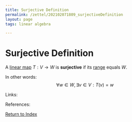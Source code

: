```yaml
---
title: Surjective Definition
permalink: /zettel/202102071809_surjectiveDefinition
layout: page
tags: linear algebra

---
```

# Surjective Definition

A [linear map](202102071416_linearMapDefinition) $T : V \rightarrow W$ is **surjective** if 
its [range](202102071800_rangeDefinition) equals $W$.

In other words:
$$
\forall w \in W, \,  \exists v \in V : T(v) = w
$$

Links: 

References: 

[Return to Index](index)